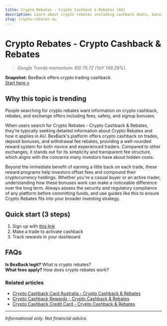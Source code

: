 ```yaml
---
title: Crypto Rebates - Crypto Cashback & Rebates (AU)
description: Learn about crypto rebates including cashback deals, bonus offers, and how to maximize your crypto rewards.
slug: crypto-rebates-au
---
```


# Crypto Rebates - Crypto Cashback & Rebates

> _Google Trends momentum: RSI 75.72 (YoY 149.29%)._

**Snapshot:** BexBack offers crypto trading cashback.  
[Start here »](https://link.bexback.com/vfPttJ)

## Why this topic is trending

People searching for crypto rebates want information on crypto cashback, rebates, and exchange offers including fees, safety, and signup bonuses.

When users search for Crypto Rebates - Crypto Cashback & Rebates, they're typically seeking detailed information about Crypto Rebates and how it applies in AU. BexBack's platform offers crypto cashback on trades, deposit bonuses, and withdrawal fee rebates, providing a well-rounded reward system for both novice and experienced traders. Compared to other exchanges, it stands out for its simplicity and transparent fee structure, which aligns with the concerns many investors have about hidden costs.

Beyond the immediate benefit of earning a little back on each trade, these reward programs help investors offset fees and compound their cryptocurrency holdings. Whether you're a casual buyer or an active trader, understanding how these bonuses work can make a noticeable difference over the long term. Always assess the security and regulatory compliance of any platform before committing funds, and use guides like this to ensure Crypto Rebates fits into your broader investing strategy.

## Quick start (3 steps)

1) Sign up with [this link](https://link.bexback.com/vfPttJ)  
2) Make a trade to activate cashback  
3) Track rewards in your dashboard

## FAQs

**Is BexBack legit?** What is crypto rebates?  
**What fees apply?** How does crypto rebates work?



### Related articles

- [Crypto Cashback Card Australia - Crypto Cashback & Rebates](/content/pages/crypto-cashback-card-australia.md)
- [Crypto Cashback Rewards - Crypto Cashback & Rebates](/content/pages/crypto-cashback-rewards.md)
- [Crypto Cashback Credit Card - Crypto Cashback & Rebates](/content/pages/crypto-cashback-credit-card.md)

---

_Informational only. Not financial advice._
